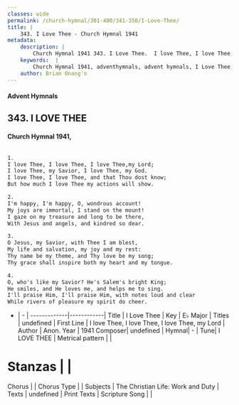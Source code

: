 ```yaml
---
classes: wide
permalink: /church-hymnal/301-400/341-350/I-Love-Thee/
title: |
    343. I Love Thee - Church Hymnal 1941
metadata:
    description: |
        Church Hymnal 1941 343. I Love Thee.  I love Thee, I love Thee, I love Thee,my Lord; I love Thee, my Savior, I love Thee, my God. I love Thee, I love Thee, and that Thou dost know; But how much I love Thee my actions will show.  
    keywords:  |
        Church Hymnal 1941, adventhymnals, advent hymnals, I Love Thee, I love Thee, I love Thee, I love Thee, my Lord. 
    author: Brian Onang'o
---
```


#### Advent Hymnals
## 343. I LOVE THEE
####  Church Hymnal 1941,

```txt

1.
I love Thee, I love Thee, I love Thee,my Lord;
I love Thee, my Savior, I love Thee, my God.
I love Thee, I love Thee, and that Thou dost know;
But how much I love Thee my actions will show.

2.
I'm happy, I'm happy, O, wondrous account!
My joys are immortal, I stand on the mount!
I gaze on my treasure and long to be there,
With Jesus and angels, and kindred so dear.

3.
O Jesus, my Savior, with Thee I am blest,
My life and salvation, my joy and my rest:
Thy name be my theme, and Thy love be my song;
Thy grace shall inspire both my heart and my tongue.

4.
O, who's like my Savior? He's Salem's bright King;
He smiles, and He loves me, and helps me to sing.
I'll praise Him, I'll praise Him, with notes loud and clear
While rivers of pleasure my spirit do cheer.


```

- |   -  |
-------------|------------|
Title | I Love Thee |
Key | E♭ Major |
Titles | undefined |
First Line | I love Thee, I love Thee, I love Thee, my Lord |
Author | Anon.
Year | 1941
Composer| undefined |
Hymnal|  - |
Tune| I LOVE THEE |
Metrical pattern | |
# Stanzas |  |
Chorus |  |
Chorus Type |  |
Subjects | The Christian Life: Work and Duty |
Texts | undefined |
Print Texts | 
Scripture Song |  |
    
